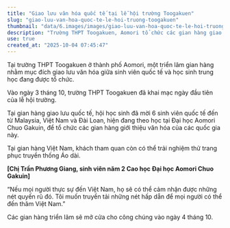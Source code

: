 ```yaml
---
title: "Giao lưu văn hóa quốc tế tại lễ hội trường Toogakuen"
slug: "giao-luu-van-hoa-quoc-te-le-hoi-truong-toogakuen"
thumbnail: "data/6.images/images/giao-luu-van-hoa-quoc-te-le-hoi-truong-toogakuen.webp"
description: "Trường THPT Toogakuen, Aomori tổ chức các gian hàng giao lưu văn hóa quốc tế tại lễ hội trường, giới thiệu văn hóa Malaysia, Việt Nam, Đài Loan."
use: true
created_at: "2025-10-04 07:45:47"
---
```


Tại trường THPT Toogakuen ở thành phố Aomori, một triển lãm gian hàng nhằm mục đích giao lưu văn hóa giữa sinh viên quốc tế và học sinh trung học đang được tổ chức.

Vào ngày 3 tháng 10, trường THPT Toogakuen đã khai mạc ngày đầu tiên của lễ hội trường.

Tại gian hàng giao lưu quốc tế, hội học sinh đã mời 6 sinh viên quốc tế đến từ Malaysia, Việt Nam và Đài Loan, hiện đang theo học tại Đại học Aomori Chuo Gakuin, để tổ chức các gian hàng giới thiệu văn hóa của các quốc gia này.

Tại gian hàng Việt Nam, khách tham quan còn có thể trải nghiệm thử trang phục truyền thống Áo dài.

**[Chị Trần Phương Giang, sinh viên năm 2 Cao học Đại học Aomori Chuo Gakuin]**

“Nếu mọi người thực sự đến Việt Nam, họ sẽ có thể cảm nhận được những nét quyến rũ đó. Tôi muốn truyền tải những nét hấp dẫn để mọi người có thể đến thăm Việt Nam.”

Các gian hàng triển lãm sẽ mở cửa cho công chúng vào ngày 4 tháng 10.